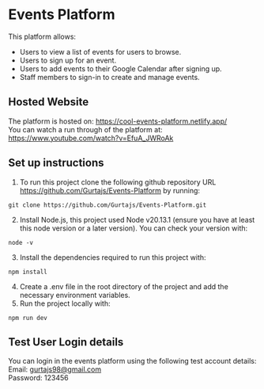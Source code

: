 # Events Platform 
This platform allows:
- Users to view a list of events for users to browse.
- Users to sign up for an event.
- Users to add events to their Google Calendar after signing up.
- Staff members to sign-in to create and manage events.

## Hosted Website
The platform is hosted on: https://cool-events-platform.netlify.app/  <br/>
You can watch a run through of the platform at: https://www.youtube.com/watch?v=EfuA_JWRoAk

## Set up instructions
1. To run this project clone the following github repository URL https://github.com/Gurtajs/Events-Platform by running:
```
git clone https://github.com/Gurtajs/Events-Platform.git
```
2. Install Node.js, this project used Node v20.13.1 (ensure you have at least this node version or a later version). You can check your version with:
```
node -v
```
3. Install the dependencies required to run this project with: 
``` 
npm install 
``` 
4. Create a .env file in the root directory of the project and add the necessary environment variables.
5. Run the project locally with:
``` 
npm run dev 
``` 

## Test User Login details
You can login in the events platform using the following test account details:
Email: gurtajs98@gmail.com <br/>
Password: 123456


